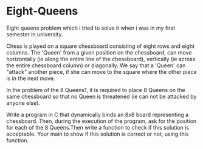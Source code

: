 # Eight-Queens
Eight queens problem which i tried to solve it when i was in my first semester in university.

Chess is played on a square chessboard consisting of eight rows and eight columns. The 'Queen' from a given position on the chessboard, can move horizontally (ie along the entire line of the chessboard), vertically (ie across the entire chessboard column) or diagonally. We say that a 'Queen' can "attack" another piece, if she can move to the square where the other piece is in the next move.


In the problem of the 8 Queens1, it is required to place 8 Queens on the same chessboard so that no Queen is threatened (ie can not be attacked by anyone else).

Write a program in C that dynamically binds an 8x8 board representing a chessboard. Then, during the execution of the program, ask for the position for each of the 8 Queens.Then write a function to check if this solution is acceptable. Your main to show if this solution is correct or not, using this function.
